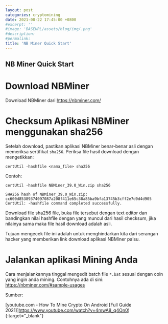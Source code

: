 ```yaml
---
layout: post
categories: cryptomining
date: 2021-08-22 17:45:00 +0800
#excerpt: ''
#image: 'BASEURL/assets/blog/img/.png'
#description:
#permalink:
title: 'NB Miner Quick Start'
---
```


## NB Miner Quick Start

# Download NBMiner
Download NBMiner dari https://nbminer.com/

# Checksum Aplikasi NBMiner menggunakan sha256
Setelah download, pastikan aplikasi NBMiner benar-benar asli dengan memeriksa sertifikat `sha256`. Periksa file hasil download dengan mengetikkan:
```
certUtil -hashfile <nama_file> sha256
```
Contoh:
```
certUtil -hashfile NBMiner_39.0_Win.zip sha256

SHA256 hash of NBMiner_39.0_Win.zip:                                                                                    
cc600d85389374097087a208f411e65c38a85ba9bfa13745b3cff2e7d0d4d905                                                        
CertUtil: -hashfile command completed successfully.  
```
Download file sha256 file, buka file tersebut dengan text editor dan bandingkan nilai hashfile dengan yang muncul dari hasil checksum, jika nilainya sama maka file hasil download adalah asli.

Tujuan mengecek file ini adalah untuk menghindarkan kita dari serangan hacker yang memberikan link download aplikasi NBMiner palsu.

# Jalankan aplikasi Mining Anda

Cara menjalankannya tinggal mengedit batch file `*.bat` sesuai dengan coin yang ingin anda mining. Contohnya ada di sini: https://nbminer.com/#sample-usages

Sumber:

[youtube.com - How To Mine Crypto On Android [Full Guide 2021]]https://www.youtube.com/watch?v=4mwA8_q4On0){:target="_blank"} 

